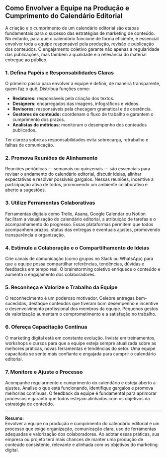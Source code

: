 
## Como Envolver a Equipe na Produção e Cumprimento do Calendário Editorial

A criação e o cumprimento de um calendário editorial são etapas fundamentais para o sucesso das estratégias de marketing de conteúdo. No entanto, para que o calendário funcione de forma eficiente, é essencial envolver toda a equipe responsável pela produção, revisão e publicação dos conteúdos. O engajamento coletivo garante não apenas a regularidade das publicações, mas também a qualidade e a relevância do material entregue ao público.

### 1. Defina Papéis e Responsabilidades Claras

O primeiro passo para envolver a equipe é definir, de maneira transparente, quem faz o quê. Distribua funções como:

- **Redatores:** responsáveis pela criação dos textos.
- **Designers:** encarregados das imagens, infográficos e vídeos.
- **Revisores:** responsáveis pela checagem gramatical e de coerência.
- **Gestores de conteúdo:** coordenam o fluxo de trabalho e garantem o cumprimento dos prazos.
- **Analistas de métricas:** monitoram o desempenho dos conteúdos publicados.

Ter clareza sobre as responsabilidades evita sobrecarga, retrabalho e falhas de comunicação.

### 2. Promova Reuniões de Alinhamento

Reuniões periódicas — semanais ou quinzenais — são essenciais para revisar o andamento do calendário editorial, discutir ideias, alinhar expectativas e resolver possíveis gargalos. Nessas reuniões, incentive a participação ativa de todos, promovendo um ambiente colaborativo e aberto a sugestões.

### 3. Utilize Ferramentas Colaborativas

Ferramentas digitais como Trello, Asana, Google Calendar ou Notion facilitam a visualização do calendário editorial, a atribuição de tarefas e o acompanhamento do progresso. Essas plataformas permitem que todos acompanhem prazos, status das entregas e eventuais ajustes, promovendo transparência e organização.

### 4. Estimule a Colaboração e o Compartilhamento de Ideias

Crie canais de comunicação (como grupos no Slack ou WhatsApp) para que a equipe possa compartilhar referências, tendências, dúvidas e feedbacks em tempo real. O brainstorming coletivo enriquece o conteúdo e aumenta o engajamento dos colaboradores.

### 5. Reconheça e Valorize o Trabalho da Equipe

O reconhecimento é um poderoso motivador. Celebre entregas bem-sucedidas, destaque conteúdos que tiveram bom desempenho e incentive o desenvolvimento profissional dos membros da equipe. Pequenos gestos de valorização aumentam o comprometimento e a satisfação no trabalho.

### 6. Ofereça Capacitação Contínua

O marketing digital está em constante evolução. Invista em treinamentos, workshops e cursos para que a equipe esteja sempre atualizada sobre as melhores práticas, novas ferramentas e tendências do setor. Uma equipe capacitada se sente mais confiante e engajada para cumprir o calendário editorial.

### 7. Monitore e Ajuste o Processo

Acompanhe regularmente o cumprimento do calendário e esteja aberto a ajustes. Analise o que está funcionando, identifique gargalos e promova melhorias contínuas. O feedback da equipe é fundamental para aprimorar processos e garantir que todos estejam alinhados com os objetivos da estratégia de conteúdo.

---

**Resumo:**  
Envolver a equipe na produção e cumprimento do calendário editorial é um processo que exige organização, comunicação clara, uso de ferramentas adequadas e valorização dos colaboradores. Ao adotar essas práticas, sua empresa ou projeto terá mais chances de manter uma produção de conteúdo consistente, relevante e alinhada com os objetivos do marketing digital.
```
